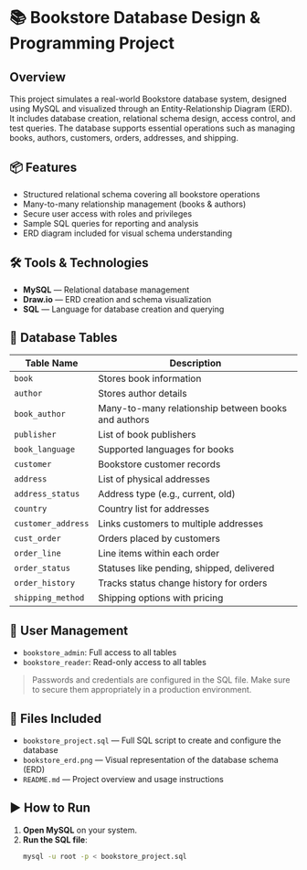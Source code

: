 # 📚 Bookstore Database Design & Programming Project

## Overview

This project simulates a real-world Bookstore database system, designed using MySQL and visualized through an Entity-Relationship Diagram (ERD). It includes database creation, relational schema design, access control, and test queries. The database supports essential operations such as managing books, authors, customers, orders, addresses, and shipping.

## 📦 Features

- Structured relational schema covering all bookstore operations
- Many-to-many relationship management (books & authors)
- Secure user access with roles and privileges
- Sample SQL queries for reporting and analysis
- ERD diagram included for visual schema understanding

## 🛠️ Tools & Technologies

- **MySQL** — Relational database management
- **Draw.io** — ERD creation and schema visualization
- **SQL** — Language for database creation and querying

## 🧱 Database Tables

| Table Name         | Description |
|--------------------|-------------|
| `book`             | Stores book information |
| `author`           | Stores author details |
| `book_author`      | Many-to-many relationship between books and authors |
| `publisher`        | List of book publishers |
| `book_language`    | Supported languages for books |
| `customer`         | Bookstore customer records |
| `address`          | List of physical addresses |
| `address_status`   | Address type (e.g., current, old) |
| `country`          | Country list for addresses |
| `customer_address` | Links customers to multiple addresses |
| `cust_order`       | Orders placed by customers |
| `order_line`       | Line items within each order |
| `order_status`     | Statuses like pending, shipped, delivered |
| `order_history`    | Tracks status change history for orders |
| `shipping_method`  | Shipping options with pricing |

## 👤 User Management

- `bookstore_admin`: Full access to all tables
- `bookstore_reader`: Read-only access to all tables

> Passwords and credentials are configured in the SQL file. Make sure to secure them appropriately in a production environment.

## 📄 Files Included

- `bookstore_project.sql` — Full SQL script to create and configure the database
- `bookstore_erd.png` — Visual representation of the database schema (ERD)
- `README.md` — Project overview and usage instructions

## ▶️ How to Run

1. **Open MySQL** on your system.
2. **Run the SQL file**:
   ```bash
   mysql -u root -p < bookstore_project.sql
